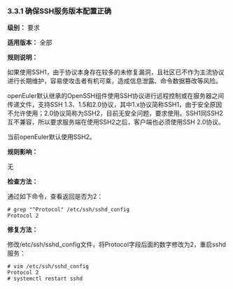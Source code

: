 ### 3.3.1 确保SSH服务版本配置正确

**级别：** 要求

**适用版本：** 全部

**规则说明：** 

如果使用SSH1，由于协议本身存在较多的未修复漏洞，且社区已不作为主流协议进行长期维护，容易使攻击者有机可乘，造成信息泄露、命令数据篡改等风险。

openEuler默认继承的OpenSSH组件使用SSH协议进行远程控制或在服务器之间传递文件，支持SSH 1.3、1.5和2.0协议，其中1.x协议简称SSH1，由于安全原因不允许使用；2.0协议简称为SSH2，目前无安全问题，要求使用。SSH1同SSH2互不兼容，所以要求服务端在使用SSH2之后，客户端也必须使用SSH 2.0协议。

当前openEuler默认使用SSH2。

**规则影响：**

无

**检查方法：**

通过如下命令，查看返回是否为2：

```
# grep "^Protocol" /etc/ssh/sshd_config
Protocol 2
```

**修复方法：**

修改/etc/ssh/sshd_config文件，将Protocol字段后面的数字修改为2，重启sshd服务：

```
# vim /etc/ssh/sshd_config
Protocol 2
# systemctl restart sshd
```